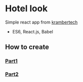 # Hotel look
Simple react app from [krambertech](https://github.com/krambertech)
+ ES6, React.js, Babel

## How to create 
### [Part1](https://youtu.be/VQ32XyLXYBE)
### [Part2](https://youtu.be/53PtaxlkhBE)
